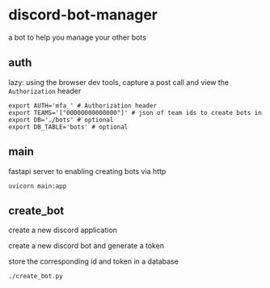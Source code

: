 # discord-bot-manager

a bot to help you manage your other bots

## auth

lazy: using the browser dev tools, capture a post call and view the `Authorization` header

```shell
export AUTH='mfa_' # Authorization header
export TEAMS='["00000000000000"]' # json of team ids to create bots in
export DB='./bots' # optional
export DB_TABLE='bots' # optional
```

## main

fastapi server to enabling creating bots via http

`uvicorn main:app`

## create_bot

create a new discord application

create a new discord bot and generate a token

store the corresponding id and token in a database

`./create_bot.py`
